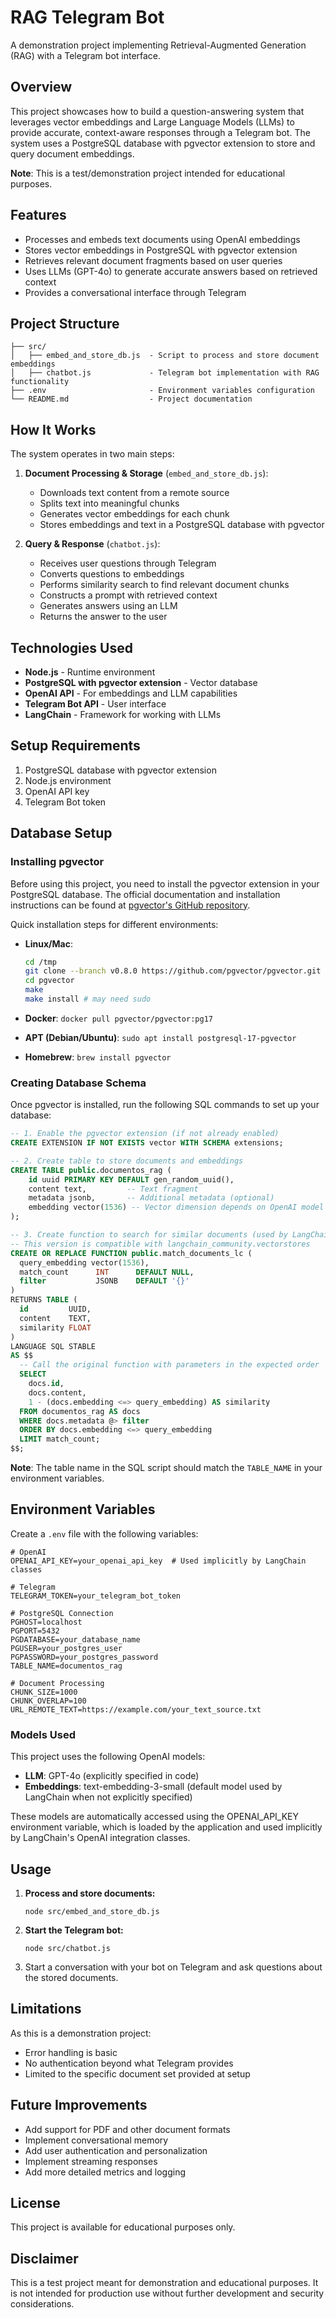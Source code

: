 # RAG Telegram Bot

A demonstration project implementing Retrieval-Augmented Generation (RAG) with a Telegram bot interface.

## Overview

This project showcases how to build a question-answering system that leverages vector embeddings and Large Language Models (LLMs) to provide accurate, context-aware responses through a Telegram bot. The system uses a PostgreSQL database with pgvector extension to store and query document embeddings.

**Note**: This is a test/demonstration project intended for educational purposes.

## Features

- Processes and embeds text documents using OpenAI embeddings
- Stores vector embeddings in PostgreSQL with pgvector extension
- Retrieves relevant document fragments based on user queries
- Uses LLMs (GPT-4o) to generate accurate answers based on retrieved context
- Provides a conversational interface through Telegram

## Project Structure

```
├── src/
│   ├── embed_and_store_db.js  - Script to process and store document embeddings
│   ├── chatbot.js             - Telegram bot implementation with RAG functionality
├── .env                       - Environment variables configuration
└── README.md                  - Project documentation
```

## How It Works

The system operates in two main steps:

1. **Document Processing & Storage** (`embed_and_store_db.js`):
   - Downloads text content from a remote source
   - Splits text into meaningful chunks
   - Generates vector embeddings for each chunk
   - Stores embeddings and text in a PostgreSQL database with pgvector

2. **Query & Response** (`chatbot.js`):
   - Receives user questions through Telegram
   - Converts questions to embeddings
   - Performs similarity search to find relevant document chunks
   - Constructs a prompt with retrieved context
   - Generates answers using an LLM
   - Returns the answer to the user

## Technologies Used

- **Node.js** - Runtime environment
- **PostgreSQL with pgvector extension** - Vector database
- **OpenAI API** - For embeddings and LLM capabilities
- **Telegram Bot API** - User interface
- **LangChain** - Framework for working with LLMs

## Setup Requirements

1. PostgreSQL database with pgvector extension
2. Node.js environment
3. OpenAI API key
4. Telegram Bot token

## Database Setup

### Installing pgvector

Before using this project, you need to install the pgvector extension in your PostgreSQL database. The official documentation and installation instructions can be found at [pgvector's GitHub repository](https://github.com/pgvector/pgvector).

Quick installation steps for different environments:

- **Linux/Mac**:
  ```bash
  cd /tmp
  git clone --branch v0.8.0 https://github.com/pgvector/pgvector.git
  cd pgvector
  make
  make install # may need sudo
  ```

- **Docker**: `docker pull pgvector/pgvector:pg17`

- **APT (Debian/Ubuntu)**: `sudo apt install postgresql-17-pgvector`

- **Homebrew**: `brew install pgvector`

### Creating Database Schema

Once pgvector is installed, run the following SQL commands to set up your database:

```sql
-- 1. Enable the pgvector extension (if not already enabled)
CREATE EXTENSION IF NOT EXISTS vector WITH SCHEMA extensions;

-- 2. Create table to store documents and embeddings
CREATE TABLE public.documentos_rag (
    id uuid PRIMARY KEY DEFAULT gen_random_uuid(),
    content text,         -- Text fragment
    metadata jsonb,       -- Additional metadata (optional)
    embedding vector(1536) -- Vector dimension depends on OpenAI model (text-embedding-3-small uses 1536)
);

-- 3. Create function to search for similar documents (used by LangChain)
-- This version is compatible with langchain_community.vectorstores
CREATE OR REPLACE FUNCTION public.match_documents_lc (
  query_embedding vector(1536),
  match_count      INT      DEFAULT NULL,
  filter           JSONB    DEFAULT '{}'
)
RETURNS TABLE (
  id         UUID,
  content    TEXT,
  similarity FLOAT
)
LANGUAGE SQL STABLE
AS $$
  -- Call the original function with parameters in the expected order
  SELECT
    docs.id,
    docs.content,
    1 - (docs.embedding <=> query_embedding) AS similarity
  FROM documentos_rag AS docs
  WHERE docs.metadata @> filter
  ORDER BY docs.embedding <=> query_embedding
  LIMIT match_count;
$$;
```

**Note**: The table name in the SQL script should match the `TABLE_NAME` in your environment variables.

## Environment Variables

Create a `.env` file with the following variables:

```
# OpenAI
OPENAI_API_KEY=your_openai_api_key  # Used implicitly by LangChain classes

# Telegram
TELEGRAM_TOKEN=your_telegram_bot_token

# PostgreSQL Connection
PGHOST=localhost
PGPORT=5432
PGDATABASE=your_database_name
PGUSER=your_postgres_user
PGPASSWORD=your_postgres_password
TABLE_NAME=documentos_rag

# Document Processing
CHUNK_SIZE=1000
CHUNK_OVERLAP=100
URL_REMOTE_TEXT=https://example.com/your_text_source.txt
```

### Models Used

This project uses the following OpenAI models:
- **LLM**: GPT-4o (explicitly specified in code)
- **Embeddings**: text-embedding-3-small (default model used by LangChain when not explicitly specified)

These models are automatically accessed using the OPENAI_API_KEY environment variable, which is loaded by the application and used implicitly by LangChain's OpenAI integration classes.

## Usage

1. **Process and store documents:**
   ```
   node src/embed_and_store_db.js
   ```

2. **Start the Telegram bot:**
   ```
   node src/chatbot.js
   ```

3. Start a conversation with your bot on Telegram and ask questions about the stored documents.

## Limitations

As this is a demonstration project:
- Error handling is basic
- No authentication beyond what Telegram provides
- Limited to the specific document set provided at setup

## Future Improvements

- Add support for PDF and other document formats
- Implement conversational memory
- Add user authentication and personalization
- Implement streaming responses
- Add more detailed metrics and logging

## License

This project is available for educational purposes only.

## Disclaimer

This is a test project meant for demonstration and educational purposes. It is not intended for production use without further development and security considerations.
